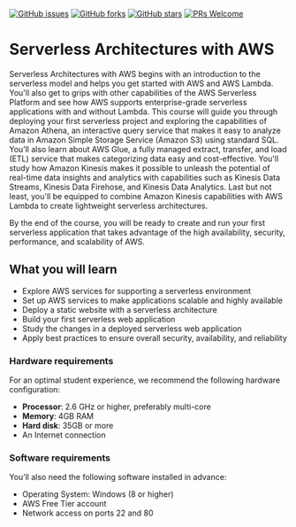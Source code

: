 [![GitHub issues](https://img.shields.io/github/issues/TrainingByPackt/Serverless-Architectures-with-AWS.svg)](https://github.com/TrainingByPackt/Serverless-Architectures-with-AWS/issues)
[![GitHub forks](https://img.shields.io/github/forks/TrainingByPackt/Serverless-Architectures-with-AWS.svg)](https://github.com/TrainingByPackt/Serverless-Architectures-with-AWS/network)
[![GitHub stars](https://img.shields.io/github/stars/TrainingByPackt/Serverless-Architectures-with-AWS.svg)](https://github.com/TrainingByPackt/Serverless-Architectures-with-AWS/stargazers)
[![PRs Welcome](https://img.shields.io/badge/PRs-welcome-brightgreen.svg)](https://github.com/TrainingByPackt/Serverless-Architectures-with-AWS/pulls)



# Serverless Architectures with AWS
Serverless Architectures with AWS begins with an introduction to the serverless model and helps you get started with AWS and AWS Lambda. You'll also get to grips with other capabilities of the AWS Serverless Platform and see how AWS supports enterprise-grade serverless applications with and without Lambda.
This course will guide you through deploying your first serverless project and exploring the capabilities of Amazon Athena, an interactive query service that makes it easy to analyze data in Amazon Simple Storage Service (Amazon S3) using standard SQL. You’ll also learn about AWS Glue, a fully managed extract, transfer, and load (ETL) service that makes categorizing data easy and cost-effective. You'll study how Amazon Kinesis makes it possible to unleash the potential of real-time data insights and analytics with capabilities such as Kinesis Data Streams, Kinesis Data Firehose, and Kinesis Data Analytics. Last but not least, you'll be equipped to combine Amazon Kinesis capabilities with AWS Lambda to create lightweight serverless architectures.

By the end of the course, you will be ready to create and run your first serverless application that takes advantage of the high availability, security, performance, and scalability of AWS.



## What you will learn
* Explore AWS services for supporting a serverless environment
* Set up AWS services to make applications scalable and highly available
* Deploy a static website with a serverless architecture
* Build your first serverless web application
* Study the changes in a deployed serverless web application
* Apply best practices to ensure overall security, availability, and reliability


### Hardware requirements
For an optimal student experience, we recommend the following hardware configuration:
* **Processor**: 2.6 GHz or higher, preferably multi-core
* **Memory**: 4GB RAM
* **Hard disk**: 35GB or more
* An Internet connection


### Software requirements
You’ll also need the following software installed in advance:
* Operating System: Windows (8 or higher)
* AWS Free Tier account
* Network access on ports 22 and 80






